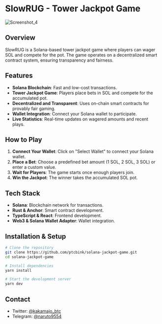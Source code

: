 # SlowRUG - Tower Jackpot Game

![Screenshot_4](https://github.com/user-attachments/assets/409d0455-5253-499c-914b-e88974b7088b)

## Overview
SlowRUG is a Solana-based tower jackpot game where players can wager SOL and compete for the pot. The game operates on a decentralized smart contract system, ensuring transparency and fairness.

## Features
- **Solana Blockchain**: Fast and low-cost transactions.
- **Tower Jackpot Game**: Players place bets in SOL and compete for the accumulated pot.
- **Decentralized and Transparent**: Uses on-chain smart contracts for provably fair gaming.
- **Wallet Integration**: Connect your Solana wallet to participate.
- **Live Statistics**: Real-time updates on wagered amounts and recent plays.

## How to Play
1. **Connect Your Wallet**: Click on "Select Wallet" to connect your Solana wallet.
2. **Place a Bet**: Choose a predefined bet amount (1 SOL, 2 SOL, 3 SOL) or enter a custom value.
3. **Wait for Players**: The game starts once enough players join.
4. **Win the Jackpot**: The winner takes the accumulated SOL pot.

## Tech Stack
- **Solana**: Blockchain network for transactions.
- **Rust & Anchor**: Smart contract development.
- **TypeScript & React**: Frontend development.
- **Web3 & Solana Wallet Adapter**: Wallet integration.

## Installation & Setup
```sh
# Clone the repository
git clone https://github.com/ptcbink/solana-jackpot-game.git
cd solana-jackpot-game

# Install dependencies
yarn install

# Start the development server
yarn dev
```

## Contact
- Twitter: [@kakamajo_btc](https://x.com/kakamajo_btc)
- Telegram: [@naruto9554](https://t.me/naruto9554)
